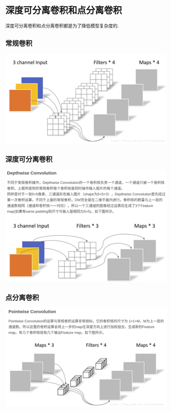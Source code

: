 深度可分离卷积和点分离卷积
=============================

深度可分离卷积和点分离卷积都是为了降低模型复杂度的.

常规卷积
------------

![](./images/normal_conv.png)

深度可分离卷积
---------

![](./images/depthwise_conv.png)

点分离卷积
--------------

![](./images/pointwise_conv.png)